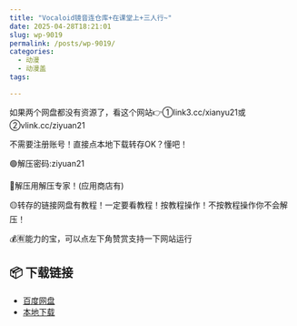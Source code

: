 ```yaml
---
title: "Vocaloid镜音连仓库+在课堂上+三人行~"
date: 2025-04-28T18:21:01
slug: wp-9019
permalink: /posts/wp-9019/
categories:
  - 动漫
  - 动漫盖
tags:

---
```


如果两个网盘都没有资源了，看这个网站👉①link3.cc/xianyu21或②vlink.cc/ziyuan21

不需要注册账号！直接点本地下载转存OK？懂吧！

🟢解压密码:ziyuan21

🔵解压用解压专家！(应用商店有)

🟡转存的链接网盘有教程！一定要看教程！按教程操作！不按教程操作你不会解压！

💰🈶能力的宝，可以点左下角赞赏支持一下网站运行

## 📦 下载链接
- [百度网盘](https://blziyuan21.com/pay-download/9019?key=2d27fac31d&down_id=0)
- [本地下载](https://blziyuan21.com/pay-download/9019?key=2d27fac31d&down_id=1)

